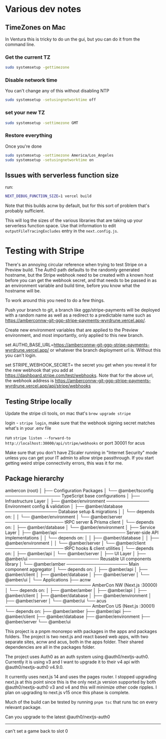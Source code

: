 # Various dev notes

## TimeZones on Mac

In Ventura this is tricky to do un the gui, but you can do it from the command line.

### Get the current TZ

```sh
sudo systemsetup -gettimezone
```

### Disable network time

You can't change any of this without disabling NTP

```sh
sudo systemsetup -setusingnetworktime off
```

### set your new TZ

```sh
sudo systemsetup -settimezone GMT
```

### Restore everything

Once you're done

```sh
sudo systemsetup -settimezone America/Los_Angeles
sudo systemsetup -setusingnetworktime on
```

## Issues with serverless function size

run:

```sh
NEXT_DEBUG_FUNCTION_SIZE=1 vercel build
```

Note that this builds acnw by default, but for this sort of problem that's probably sufficient.

This will log the sizes of the various libraries that are taking up your serverless function space.  Use that information to edit `outputFileTracingExcludes` entry in the `next.config.js`.


# Testing with Stripe

There's an annoying circular reference when trying to test Stripe on a Preview build.  The Auth0 path defaults to the randomly generated hostname, but the Stripe webhook need to be created with a known host before you can get the webhook secret, and that needs to be passed in as an environment variable and build time, before you know what the hostname will be.

To work around this you need to do a few things.

Push your branch to git, a branch like ggp/stripe-payments will be deployed with a random name as well as a redirect to a predictable name such as https://amberconnw-git-ggp-stripe-payments-wyrdrune.vercel.app/.

Create new environment variables that are applied to the Preview environment, and most importantly, only applied to this new branch.

set AUTH0_BASE_URL=https://amberconnw-git-ggp-stripe-payments-wyrdrune.vercel.app/ or whatever the branch deployment url is.  Without this you can't login.

set STRIPE_WEBHOOK_SECRET= the secret you get when you reveal it for the new webhook that you add at https://dashboard.stripe.com/test/webhooks.  Note that for the above url, the webhook address is 
https://amberconnw-git-ggp-stripe-payments-wyrdrune.vercel.app/api/stripe/webhooks

## Testing Stripe locally

Update the stripe cli tools, on mac that's `brew upgrade stripe`

login - `stripe login`, make sure that the webhook signing secret matches what's in your .env file

run `stripe listen --forward-to http://localhost:30000/api/stripe/webhooks` or port 30001 for acus

Make sure that you don't have ZScaler running in "Internet Security" mode unless you can get your IT admin to allow stripe passthrough.  If you start getting weird stripe connectivity errors, this was it for me.

## Package hierarchy

ambercon (root)
│
├── Configuration Packages
│   └── @amber/tsconfig ────────────────── TypeScript base configurations
│
├── Infrastructure Layer
│   ├── @amber/environment ────────────── Environment config & validation
│   ├── @amber/database ───────────────── Database setup & migrations
│   │   └── depends on:
│   │       └── @amber/environment
│   └── @amber/server ─────────────────── tRPC server & Prisma client
│       └── depends on:
│           ├── @amber/database
│           └── @amber/environment
│
├── Service Layer
│   ├── @amber/api ────────────────────── Server-side API implementations
│   │   └── depends on:
│   │       ├── @amber/database
│   │       ├── @amber/environment
│   │       └── @amber/server
│   └── @amber/client ─────────────────── tRPC hooks & client utilities
│       └── depends on:
│           ├── @amber/api
│           └── @amber/server
│
├── UI Layer
│   ├── @amber/ui ─────────────────────── Reusable UI components library
│   └── @amber/amber ──────────────────── Main component aggregator
│       └── depends on:
│           ├── @amber/api
│           ├── @amber/client
│           ├── @amber/database
│           ├── @amber/server
│           └── @amber/ui
│
└── Applications
    ├── acnw ──────────────────────────── AmberCon NW (Next.js :30000)
    │   └── depends on:
    │       ├── @amber/amber
    │       ├── @amber/api
    │       ├── @amber/client
    │       ├── @amber/database
    │       ├── @amber/environment
    │       ├── @amber/server
    │       └── @amber/ui
    └── acus ──────────────────────────── AmberCon US (Next.js :30001)
        └── depends on:
            ├── @amber/amber
            ├── @amber/api
            ├── @amber/client
            ├── @amber/database
            ├── @amber/environment
            ├── @amber/server
            └── @amber/ui

This project is a pnpm monorepo with packages in the apps and packages folders.  The project is two next.js and react based web apps, with two separate sites, acnw and acus, both in the apps folder.  Their shared dependencies are all in the packages folder.

The project uses Auth0 as an auth system using @auth0/nextjs-auth0.  Currently it is using v3 and I want to upgrade it to their v4 api with @auth0/nextjs-auth0 v4.9.0.

It currently uses next.js 14 and uses the pages router.  I stopped upgrading next.js at this point since this is the only next.js version supported by both @auth0/nextjs-auth0 v3 and v4 and this will minimize other code ripples. I plan on upgrading to next.js v15 once this phase is complete.

Much of the build can be tested by running `pnpm tsc` that runs tsc on every relevant package.

Can you upgrade to the latest @auth0/nextjs-auth0

---

can't set a game back to slot 0